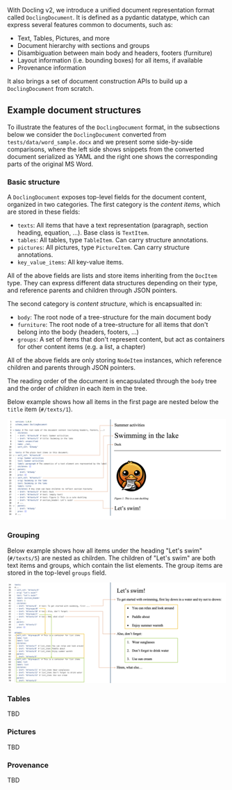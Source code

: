 With Docling v2, we introduce a unified document representation format called `DoclingDocument`. It is defined as a
pydantic datatype, which can express several features common to documents, such as:

* Text, Tables, Pictures, and more
* Document hierarchy with sections and groups
* Disambiguation between main body and headers, footers (furniture)
* Layout information (i.e. bounding boxes) for all items, if available
* Provenance information

It also brings a set of document construction APIs to build up a `DoclingDocument` from scratch.

## Example document structures

To illustrate the features of the `DoclingDocument` format, in the subsections below we consider the
`DoclingDocument` converted from `tests/data/word_sample.docx` and we present some side-by-side comparisons,
where the left side shows snippets from the converted document
serialized as YAML and the right one shows the corresponding parts of the original MS Word.

### Basic structure

A `DoclingDocument` exposes top-level fields for the document content, organized in two categories.
The first category is the _content items_, which are stored in these fields:

- `texts`: All items that have a text representation (paragraph, section heading, equation, ...). Base class is `TextItem`.
- `tables`: All tables, type `TableItem`. Can carry structure annotations.
- `pictures`: All pictures, type `PictureItem`. Can carry structure annotations.
- `key_value_items`: All key-value items.

All of the above fields are lists and store items inheriting from the `DocItem` type. They can express different
data structures depending on their type, and reference parents and children through JSON pointers.

The second category is _content structure_, which is encapsualted in:

- `body`: The root node of a tree-structure for the main document body
- `furniture`: The root node of a tree-structure for all items that don't belong into the body (headers, footers, ...)
- `groups`: A set of items that don't represent content, but act as containers for other content items (e.g. a list, a chapter)

All of the above fields are only storing `NodeItem` instances, which reference children and parents
through JSON pointers.

The reading order of the document is encapsulated through the `body` tree and the order of _children_ in each item
in the tree.

Below example shows how all items in the first page are nested below the `title` item (`#/texts/1`).

![doc_hierarchy_1](../assets/docling_doc_hierarchy_1.png)

### Grouping

Below example shows how all items under the heading "Let's swim" (`#/texts/5`) are nested as chilrden. The children of
"Let's swim" are both text items and groups, which contain the list elements. The group items are stored in the
top-level `groups` field.

![doc_hierarchy_2](../assets/docling_doc_hierarchy_2.png)

### Tables

TBD

### Pictures

TBD

### Provenance

TBD
